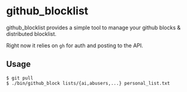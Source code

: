 # github_blocklist

github_blocklist provides a simple tool to manage your github blocks &
distributed blocklist.

Right now it relies on `gh` for auth and posting to the API.

## Usage

```
$ git pull
$ ./bin/github_block lists/{ai,abusers,...} personal_list.txt
```
